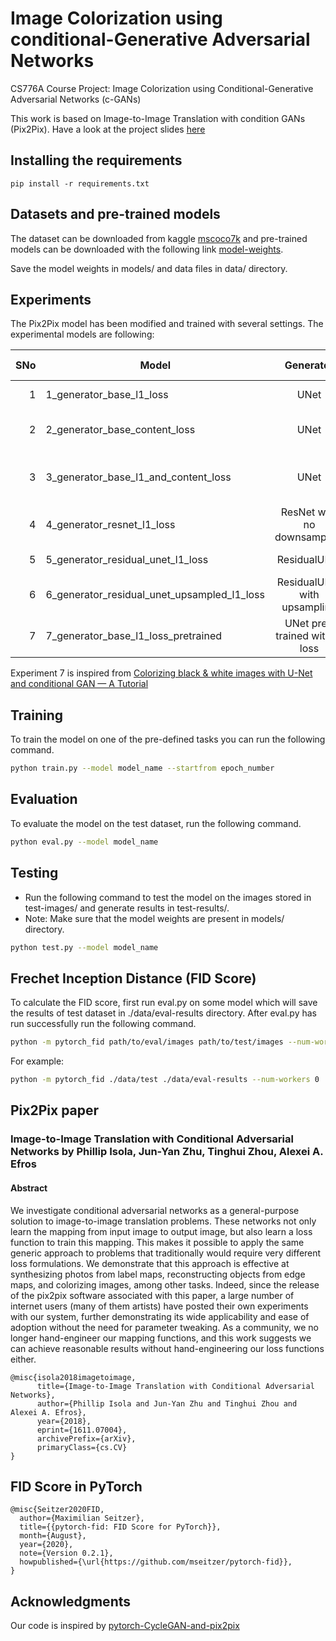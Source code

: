 # Image Colorization using conditional-Generative Adversarial Networks
 CS776A Course Project: Image Colorization using Conditional-Generative Adversarial Networks (c-GANs)

This work is based on Image-to-Image Translation with condition GANs (Pix2Pix). Have a look at the project slides [here](https://docs.google.com/presentation/d/1LZg1fq5fkpnLJhkoWnk84vS3sXKsP4OjgrEz5tpPgPo/edit?usp=sharing)

## Installing the requirements
```
pip install -r requirements.txt
```

## Datasets and pre-trained models

The dataset can be downloaded from kaggle [mscoco7k](https://www.kaggle.com/datasets/shivam28/mscoco7k) and pre-trained models can be downloaded with the following link [model-weights](https://github.com/shivamt-tr/Image-Colorization-using-conditional-Generative-Adversarial-Networks/releases/tag/initial).

Save the model weights in models/ and data files in data/ directory.

## Experiments

The Pix2Pix model has been modified and trained with several settings. The experimental models are following:

| SNo | Model        | Generator           | Discriminator  | Loss Function |
| ---: | ------------- |:--------------:| -----:|-----:|
| 1 | 1_generator_base_l1_loss | UNet | PatchGAN | Adversarial + L1 |
| 2 | 2_generator_base_content_loss | UNet | PatchGAN | Adversarial + Content-Loss |
| 3 | 3_generator_base_l1_and_content_loss | UNet | PatchGAN | Adversarial + L1 & Content-Loss |
| 4 | 4_generator_resnet_l1_loss | ResNet with no downsampling | PatchGAN | Adversarial + L1 |
| 5 | 5_generator_residual_unet_l1_loss | ResidualUNet | PatchGAN | Adversarial + L1 |
| 6 | 6_generator_residual_unet_upsampled_l1_loss | ResidualUNet with upsampling | PatchGAN | Adversarial + L1 |
| 7 | 7_generator_base_l1_loss_pretrained | UNet pre-trained with l1 loss | PatchGAN | Adversarial + L1 |

Experiment 7 is inspired from [Colorizing black & white images with U-Net and conditional GAN — A Tutorial](https://towardsdatascience.com/colorizing-black-white-images-with-u-net-and-conditional-gan-a-tutorial-81b2df111cd8)

## Training
To train the model on one of the pre-defined tasks you can run the following command.
```bash
python train.py --model model_name --startfrom epoch_number
```

## Evaluation
To evaluate the model on the test dataset, run the following command.
```bash
python eval.py --model model_name
```

## Testing
- Run the following command to test the model on the images stored in test-images/ and generate results in test-results/.
- Note: Make sure that the model weights are present in models/ directory.
```bash
python test.py --model model_name
```

## Frechet Inception Distance (FID Score)
To calculate the FID score, first run eval.py on some model which will save the results of test dataset in ./data/eval-results directory. After eval.py has run successfully run the following command.
```bash
python -m pytorch_fid path/to/eval/images path/to/test/images --num-workers 0
```

For example:
```bash
python -m pytorch_fid ./data/test ./data/eval-results --num-workers 0
```

## Pix2Pix paper
### Image-to-Image Translation with Conditional Adversarial Networks by Phillip Isola, Jun-Yan Zhu, Tinghui Zhou, Alexei A. Efros

#### Abstract
We investigate conditional adversarial networks as a general-purpose solution to image-to-image translation problems. These networks not only learn the mapping from input image to output image, but also learn a loss function to train this mapping. This makes it possible to apply the same generic approach to problems that traditionally would require very different loss formulations. We demonstrate that this approach is effective at synthesizing photos from label maps, reconstructing objects from edge maps, and colorizing images, among other tasks. Indeed, since the release of the pix2pix software associated with this paper, a large number of internet users (many of them artists) have posted their own experiments with our system, further demonstrating its wide applicability and ease of adoption without the need for parameter tweaking. As a community, we no longer hand-engineer our mapping functions, and this work suggests we can achieve reasonable results without hand-engineering our loss functions either.
```
@misc{isola2018imagetoimage,
      title={Image-to-Image Translation with Conditional Adversarial Networks}, 
      author={Phillip Isola and Jun-Yan Zhu and Tinghui Zhou and Alexei A. Efros},
      year={2018},
      eprint={1611.07004},
      archivePrefix={arXiv},
      primaryClass={cs.CV}
}
```

## FID Score in PyTorch

```
@misc{Seitzer2020FID,
  author={Maximilian Seitzer},
  title={{pytorch-fid: FID Score for PyTorch}},
  month={August},
  year={2020},
  note={Version 0.2.1},
  howpublished={\url{https://github.com/mseitzer/pytorch-fid}},
}
```

## Acknowledgments
Our code is inspired by [pytorch-CycleGAN-and-pix2pix](https://github.com/junyanz/pytorch-CycleGAN-and-pix2pix)
